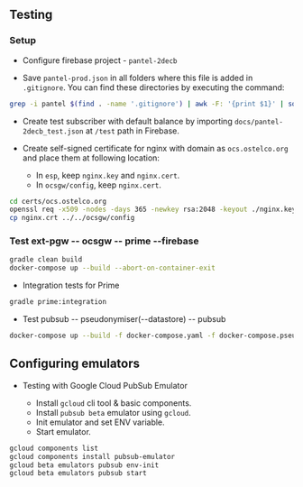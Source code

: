 ## Testing

### Setup

 * Configure firebase project - `pantel-2decb`
 
 * Save `pantel-prod.json` in all folders where this file is added in `.gitignore`.  You can find these directories by
   executing the command:

```bash
grep -i pantel $(find . -name '.gitignore') | awk -F: '{print $1}' | sort | uniq | sed 's/.gitignore//g'
```     
 
 * Create test subscriber with default balance by importing `docs/pantel-2decb_test.json` at `/test` path in Firebase.
 
 * Create self-signed certificate for nginx with domain as `ocs.ostelco.org` and place them at following location:
   * In `esp`, keep `nginx.key` and `nginx.cert`.
   * In `ocsgw/config`, keep `nginx.cert`.

```bash
cd certs/ocs.ostelco.org
openssl req -x509 -nodes -days 365 -newkey rsa:2048 -keyout ./nginx.key -out ./nginx.crt -subj '/CN=ocs.ostelco.org'
cp nginx.crt ../../ocsgw/config
```
   
### Test ext-pgw -- ocsgw -- prime --firebase

```bash
gradle clean build  
docker-compose up --build --abort-on-container-exit
```    

 * Integration tests for Prime

```bash
gradle prime:integration
``` 
 
 * Test pubsub -- pseudonymiser(--datastore) -- pubsub

```bash
docker-compose up --build -f docker-compose.yaml -f docker-compose.pseu.yaml --abort-on-container-exit
``` 

## Configuring emulators

 * Testing with Google Cloud PubSub Emulator
 
    * Install `gcloud` cli tool & basic components.
    * Install `pubsub beta` emulator using `gcloud`.
    * Init emulator and set ENV variable.
    * Start emulator.
    
```bash
gcloud components list
gcloud components install pubsub-emulator
gcloud beta emulators pubsub env-init
gcloud beta emulators pubsub start
```


